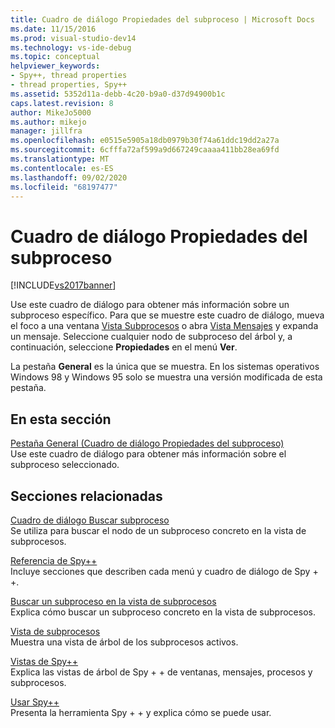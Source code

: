 ```yaml
---
title: Cuadro de diálogo Propiedades del subproceso | Microsoft Docs
ms.date: 11/15/2016
ms.prod: visual-studio-dev14
ms.technology: vs-ide-debug
ms.topic: conceptual
helpviewer_keywords:
- Spy++, thread properties
- thread properties, Spy++
ms.assetid: 5352d11a-debb-4c20-b9a0-d37d94900b1c
caps.latest.revision: 8
author: MikeJo5000
ms.author: mikejo
manager: jillfra
ms.openlocfilehash: e0515e5905a18db0979b30f74a61ddc19dd2a27a
ms.sourcegitcommit: 6cfffa72af599a9d667249caaaa411bb28ea69fd
ms.translationtype: MT
ms.contentlocale: es-ES
ms.lasthandoff: 09/02/2020
ms.locfileid: "68197477"
---
```

# <a name="thread-properties-dialog-box"></a>Cuadro de diálogo Propiedades del subproceso
[!INCLUDE[vs2017banner](../includes/vs2017banner.md)]

Use este cuadro de diálogo para obtener más información sobre un subproceso específico. Para que se muestre este cuadro de diálogo, mueva el foco a una ventana [Vista Subprocesos](../debugger/threads-view.md) o abra [Vista Mensajes](../debugger/messages-view.md) y expanda un mensaje. Seleccione cualquier nodo de subproceso del árbol y, a continuación, seleccione **Propiedades** en el menú **Ver**.  
  
 La pestaña **General** es la única que se muestra. En los sistemas operativos Windows 98 y Windows 95 solo se muestra una versión modificada de esta pestaña.  
  
## <a name="in-this-section"></a>En esta sección  
 [Pestaña General (Cuadro de diálogo Propiedades del subproceso)](../debugger/general-tab-thread-properties-dialog-box.md)  
 Use este cuadro de diálogo para obtener más información sobre el subproceso seleccionado.  
  
## <a name="related-sections"></a>Secciones relacionadas  
 [Cuadro de diálogo Buscar subproceso](../debugger/thread-search-dialog-box.md)  
 Se utiliza para buscar el nodo de un subproceso concreto en la vista de subprocesos.  
  
 [Referencia de Spy++](../debugger/spy-increment-reference.md)  
 Incluye secciones que describen cada menú y cuadro de diálogo de Spy + +.  
  
 [Buscar un subproceso en la vista de subprocesos](../debugger/how-to-search-for-a-thread-in-threads-view.md)  
 Explica cómo buscar un subproceso concreto en la vista de subprocesos.  
  
 [Vista de subprocesos](../debugger/threads-view.md)  
 Muestra una vista de árbol de los subprocesos activos.  
  
 [Vistas de Spy++](../debugger/spy-increment-views.md)  
 Explica las vistas de árbol de Spy + + de ventanas, mensajes, procesos y subprocesos.  
  
 [Usar Spy++](../debugger/using-spy-increment.md)  
 Presenta la herramienta Spy + + y explica cómo se puede usar.
